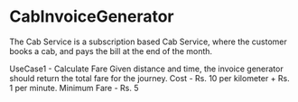 # CabInvoiceGenerator

The Cab Service is a subscription based Cab Service, where the customer books a cab, and pays the bill at the end of the month.

UseCase1 - Calculate Fare
Given distance and time, the invoice generator should return the total fare for the journey.
Cost - Rs. 10 per kilometer + Rs. 1 per minute.
Minimum Fare - Rs. 5
